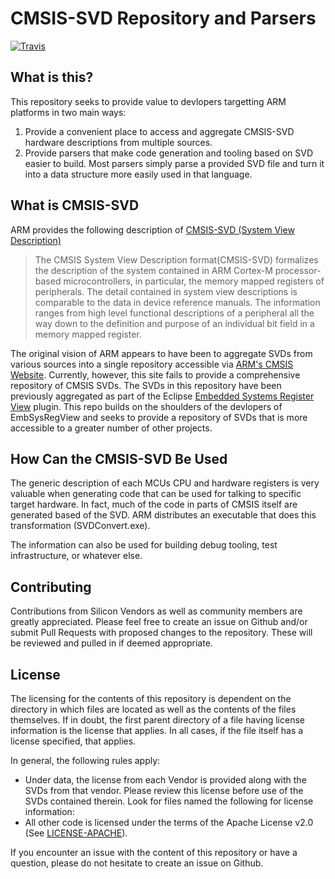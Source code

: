 CMSIS-SVD Repository and Parsers
================================

[![Travis](https://img.shields.io/travis/posborne/cmsis-svd.svg)](https://travis-ci.org/posborne/cmsis-svd)

What is this?
-------------

This repository seeks to provide value to devlopers targetting ARM
platforms in two main ways:

1. Provide a convenient place to access and aggregate CMSIS-SVD
   hardware descriptions from multiple sources.
2. Provide parsers that make code generation and tooling based on SVD
   easier to build.  Most parsers simply parse a provided SVD file and
   turn it into a data structure more easily used in that language.

What is CMSIS-SVD
-----------------

ARM provides the following description of
[CMSIS-SVD (System View Description)](http://www.keil.com/pack/doc/CMSIS/SVD/html/index.html)

> The CMSIS System View Description format(CMSIS-SVD) formalizes the
> description of the system contained in ARM Cortex-M processor-based
> microcontrollers, in particular, the memory mapped registers of
> peripherals. The detail contained in system view descriptions is
> comparable to the data in device reference manuals. The information
> ranges from high level functional descriptions of a peripheral all the
> way down to the definition and purpose of an individual bit field in a
> memory mapped register.

The original vision of ARM appears to have been to aggregate SVDs from
various sources into a single repository accessible via
[ARM's CMSIS Website](http://www.arm.com/products/processors/cortex-m/cortex-microcontroller-software-interface-standard.php).
Currently, however, this site fails to provide a comprehensive
repository of CMSIS SVDs.  The SVDs in this repository have been
previously aggregated as part of the Eclipse
[Embedded Systems Register View](http://embsysregview.sourceforge.net/)
plugin.  This repo builds on the shoulders of the devlopers of
EmbSysRegView and seeks to provide a repository of SVDs that is more
accessible to a greater number of other projects.

How Can the CMSIS-SVD Be Used
-----------------------------

The generic description of each MCUs CPU and hardware registers is
very valuable when generating code that can be used for talking to
specific target hardware.  In fact, much of the code in parts of CMSIS
itself are generated based of the SVD.  ARM distributes an executable
that does this transformation (SVDConvert.exe).

The information can also be used for building debug tooling, test
infrastructure, or whatever else.

Contributing
------------

Contributions from Silicon Vendors as well as community members are
greatly appreciated.  Please feel free to create an issue on Github
and/or submit Pull Requests with proposed changes to the repository.
These will be reviewed and pulled in if deemed appropriate.

License
-------

The licensing for the contents of this repository is dependent on the
directory in which files are located as well as the contents of the
files themselves.  If in doubt, the first parent directory of a file
having license information is the license that applies.  In all cases,
if the file itself has a license specified, that applies.

In general, the following rules apply:

* Under data, the license from each Vendor is provided along with the
  SVDs from that vendor.  Please review this license before use of the
  SVDs contained therein.  Look for files named the following for
  license information:
* All other code is licensed under the terms of the Apache License
  v2.0 (See [LICENSE-APACHE](LICENSE-APACHE)).

If you encounter an issue with the content of this repository or have
a question, please do not hesitate to create an issue on Github.
